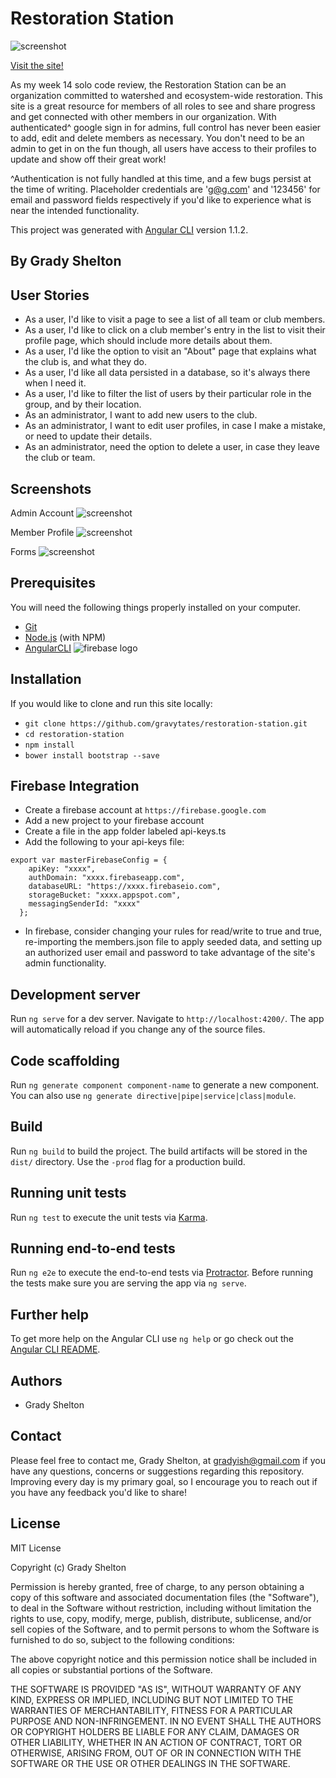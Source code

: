 # Restoration Station

![screenshot](src/assets/images/screenshot.png)

[Visit the site!](https://restoration-station.firebaseapp.com)

As my week 14 solo code review, the Restoration Station can be an organization committed to watershed and ecosystem-wide restoration. This site is a great resource for members of all roles to see and share progress and get connected with other members in our organization. With authenticated^ google sign in for admins, full control has never been easier to add, edit and delete members as necessary. You don't need to be an admin to get in on the fun though, all users have access to their profiles to update and show off their great work!

^Authentication is not fully handled at this time, and a few bugs persist at the time of writing. Placeholder credentials are 'g@g.com' and '123456' for email and password fields respectively if you'd like to experience what is near the intended functionality.

This project was generated with [Angular CLI](https://github.com/angular/angular-cli) version 1.1.2.

## By Grady Shelton

## User Stories

* As a user, I'd like to visit a page to see a list of all team or club members.
* As a user, I'd like to click on a club member's entry in the list to visit their profile page, which should include more details about them.
* As a user, I'd like the option to visit an "About" page that explains what the club is, and what they do.
* As a user, I'd like all data persisted in a database, so it's always there when I need it.
* As a user, I'd like to filter the list of users by their particular role in the group, and by their location.
* As an administrator, I want to add new users to the club.
* As an administrator, I want to edit user profiles, in case I make a mistake, or need to update their details.
* As an administrator, need the option to delete a user, in case they leave the club or team.

## Screenshots

Admin Account
![screenshot](src/assets/images/screenshot2.png)

Member Profile
![screenshot](src/assets/images/screenshot3.png)

Forms
![screenshot](src/assets/images/screenshot4.png)

## Prerequisites

You will need the following things properly installed on your computer.

* [Git](https://git-scm.com/)
* [Node.js](https://nodejs.org/) (with NPM)
* [AngularCLI](https://cli.angular.io/)
 ![firebase logo](src/assets/images/firebase.png)

## Installation

If you would like to clone and run this site locally:

* `git clone https://github.com/gravytates/restoration-station.git`
* `cd restoration-station`
* `npm install`
* `bower install bootstrap --save`

## Firebase Integration

* Create a firebase account at `https://firebase.google.com`
* Add a new project to your firebase account
* Create a file in the app folder labeled api-keys.ts
* Add the following to your api-keys file:

```
export var masterFirebaseConfig = {
    apiKey: "xxxx",
    authDomain: "xxxx.firebaseapp.com",
    databaseURL: "https://xxxx.firebaseio.com",
    storageBucket: "xxxx.appspot.com",
    messagingSenderId: "xxxx"
  };
```
* In firebase, consider changing your rules for read/write to true and true, re-importing the members.json file to apply seeded data, and setting up an authorized user email and password to take advantage of the site's admin functionality.


## Development server

Run `ng serve` for a dev server. Navigate to `http://localhost:4200/`. The app will automatically reload if you change any of the source files.

## Code scaffolding

Run `ng generate component component-name` to generate a new component. You can also use `ng generate directive|pipe|service|class|module`.

## Build

Run `ng build` to build the project. The build artifacts will be stored in the `dist/` directory. Use the `-prod` flag for a production build.

## Running unit tests

Run `ng test` to execute the unit tests via [Karma](https://karma-runner.github.io).

## Running end-to-end tests

Run `ng e2e` to execute the end-to-end tests via [Protractor](http://www.protractortest.org/).
Before running the tests make sure you are serving the app via `ng serve`.

## Further help

To get more help on the Angular CLI use `ng help` or go check out the [Angular CLI README](https://github.com/angular/angular-cli/blob/master/README.md).

## Authors

* Grady Shelton

## Contact

Please feel free to contact me, Grady Shelton, at gradyish@gmail.com if you have any questions, concerns or suggestions regarding this repository. Improving every day is my primary goal, so I encourage you to reach out if you have any feedback you'd like to share!

## License

MIT License

Copyright (c) Grady Shelton

Permission is hereby granted, free of charge, to any person obtaining a copy
of this software and associated documentation files (the "Software"), to deal
in the Software without restriction, including without limitation the rights
to use, copy, modify, merge, publish, distribute, sublicense, and/or sell
copies of the Software, and to permit persons to whom the Software is
furnished to do so, subject to the following conditions:

The above copyright notice and this permission notice shall be included in all
copies or substantial portions of the Software.

THE SOFTWARE IS PROVIDED "AS IS", WITHOUT WARRANTY OF ANY KIND, EXPRESS OR
IMPLIED, INCLUDING BUT NOT LIMITED TO THE WARRANTIES OF MERCHANTABILITY,
FITNESS FOR A PARTICULAR PURPOSE AND NON-INFRINGEMENT. IN NO EVENT SHALL THE
AUTHORS OR COPYRIGHT HOLDERS BE LIABLE FOR ANY CLAIM, DAMAGES OR OTHER
LIABILITY, WHETHER IN AN ACTION OF CONTRACT, TORT OR OTHERWISE, ARISING FROM,
OUT OF OR IN CONNECTION WITH THE SOFTWARE OR THE USE OR OTHER DEALINGS IN THE
SOFTWARE.
